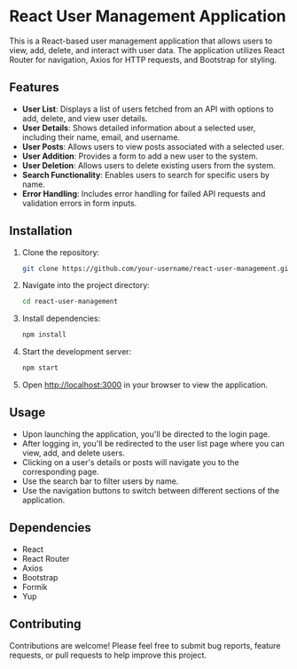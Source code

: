 # React User Management Application

This is a React-based user management application that allows users to view, add, delete, and interact with user data. The application utilizes React Router for navigation, Axios for HTTP requests, and Bootstrap for styling.

## Features

- **User List**: Displays a list of users fetched from an API with options to add, delete, and view user details.
- **User Details**: Shows detailed information about a selected user, including their name, email, and username.
- **User Posts**: Allows users to view posts associated with a selected user.
- **User Addition**: Provides a form to add a new user to the system.
- **User Deletion**: Allows users to delete existing users from the system.
- **Search Functionality**: Enables users to search for specific users by name.
- **Error Handling**: Includes error handling for failed API requests and validation errors in form inputs.

## Installation

1. Clone the repository:

   ```bash
   git clone https://github.com/your-username/react-user-management.git
   ```

2. Navigate into the project directory:

   ```bash
   cd react-user-management
   ```

3. Install dependencies:

   ```bash
   npm install
   ```

4. Start the development server:

   ```bash
   npm start
   ```

5. Open [http://localhost:3000](http://localhost:3000) in your browser to view the application.

## Usage

- Upon launching the application, you'll be directed to the login page.
- After logging in, you'll be redirected to the user list page where you can view, add, and delete users.
- Clicking on a user's details or posts will navigate you to the corresponding page.
- Use the search bar to filter users by name.
- Use the navigation buttons to switch between different sections of the application.

## Dependencies

- React
- React Router
- Axios
- Bootstrap
- Formik
- Yup

## Contributing

Contributions are welcome! Please feel free to submit bug reports, feature requests, or pull requests to help improve this project.
